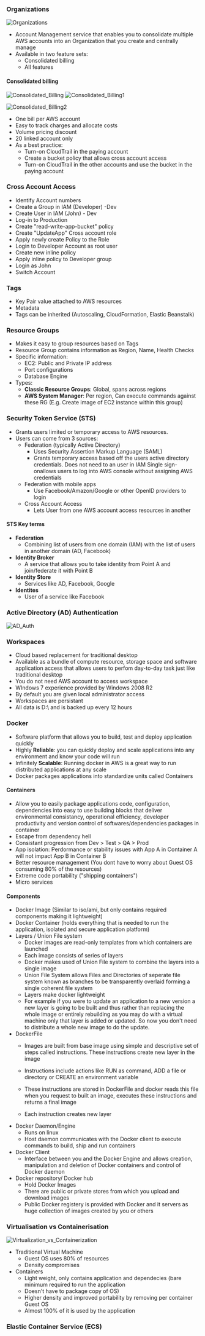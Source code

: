### Organizations
![Organizations](https://s3.amazonaws.com/hfcontents/kbimages/Organization.png "Organizations")
- Account Management service that enables you to consolidate multiple AWS accounts into an Organization that you create and centrally manage
- Available in two feature sets:
    - Consolidated billing
	- All features

#### Consolidated billing
![Consolidated_Billing](https://s3.amazonaws.com/hfcontents/kbimages/Consolidated_Billing.png "Consolidated_Billing")
![Consolidated_Billing1](https://s3.amazonaws.com/hfcontents/kbimages/Consolidated+Billing1.png "Consolidated_Billing1")

![Consolidated_Billing2](https://s3.amazonaws.com/hfcontents/kbimages/Consolidated_Billing2.png "Consolidated_Billing2")
- One bill per AWS account
- Easy to track charges and allocate costs
- Volume pricing discount
- 20 linked account only
- As a best practice:
	- Turn-on CloudTrail in the paying account
	- Create a bucket policy that allows cross account access
	- Turn-on CloudTrail in the other accounts and use the bucket in the paying account

### Cross Account Access
- Identify Account numbers
- Create a Group in IAM (Developer) -Dev
- Create User in IAM (John) - Dev
- Log-in to Production
- Create "read-write-app-bucket" policy
- Create "UpdateApp" Cross account role
- Apply newly create Policy to the Role
- Login to Developer Account as root user
- Create new inline policy
- Apply inline policy to Developer group
- Login as John
- Switch Account

### Tags
- Key Pair value attached to AWS resources
- Metadata
- Tags can be inherited (Autoscaling, CloudFormation, Elastic Beanstalk)

### Resource Groups
- Makes it easy to group resources based on Tags
- Resource Group contains information as Region, Name, Health Checks
- Specific information:
    - EC2: Public and Private IP address
	- Port configurations
	- Database Engine
- Types:
	- **Classic Resource Groups**: Global, spans across regions
	- **AWS System Manager**: Per region, Can execute commands against these RG (E.g. Create image of EC2 instance within this group)

### Security Token Service (STS)
- Grants users limited or temporary access to AWS resources.
- Users can come from 3 sources:
	- Federation (typically Active Directory)
		- Uses Security Assertion Markup Language (SAML)
		- Grants temporary access based off the users active directory credentials. Does not need to an user in IAM
		Single sign-onallows users to log into AWS console without assigning AWS credentials
	- Federation with mobile apps
		- Use Facebook/Amazon/Google or other OpenID providers to login
	- Cross Account Access
		- Lets User from one AWS account access resources in another

#### STS Key terms
- **Federation**
	- Combining list of users from one domain (IAM) with the list of users in another domain (AD, Facebook)
- **Identity Broker**
	- A service that allows you to take identity from Point A and join/federate it with Point B
- **Identity Store**
	- Services like AD, Facebook, Google
- **Identites**
	- User of a service like Facebook

### Active Directory (AD) Authentication
![AD_Auth](https://s3.amazonaws.com/hfcontents/kbimages/AD_Auth.png "AD_Auth")

### Workspaces
- Cloud based replacement for traditional desktop
- Available as a bundle of compute resource, storage space and software application access that allows users to perfom day-to-day task just like traditional desktop
- You do not need AWS account to access workspace
- WIndows 7 experience provided by Windows 2008 R2
- By default you are given local administrator access
- Workspaces are persistant
- All data is D:\ and is backed up every 12 hours

### Docker
- Software platform that allows you to build, test and deploy application quickly
- Highly **Reliable**: you can quickly deploy and scale applications into any environment and know your code will run
- Infinitely **Scalable**: Running docker in AWS is a great way to run distributed applications at any scale
- Docker packages applications into standardize units called Containers

#### Containers
- Allow you to easily package applications code, configuration, dependencies into easy to use building blocks that deliver environmental consistancy, operational efficiency, developer productivity and version control of softwares/dependencies packages in container
- Escape from dependency hell
- Consistant progression from Dev > Test > QA > Prod
- App isolation: Perdormance or stability issues with App A in Container A will not impact App B in Container B
- Better resource management (You dont have to worry about Guest OS consuming 80% of the resources)
- Extreme code portability ("shipping containers")
- Micro services

#### Components
 - Docker Image (Similar to iso/ami, but only contains required components making it lightweight)
 - Docker Container (holds everything that is needed to run the application, isolated and secure application platform)
 - Layers / Union File system
 	- Docker images are read-only templates from which containers are launched
	- Each image consists of series of layers
	- Docker makes used of Union File system to combine the layers into a single image
	- Union File System allows Files and Directories of seperate file system known as branches to be transparently overlaid forming a single coherent file system
	- Layers make docker lightweight
	- For example if you were to update an application to a new version a new layer is going to be built and thus rather than replacing the whole image or entirely rebuilding as you may do with a virtual machine only that layer is added or updated. So now you don't need to distribute a whole new image to do the update.
 - DockerFile
 	- Images are built from base image using simple and descriptive set of steps called instructions. These instructions create new layer in the image
	- Instructions include actions like RUN as command, ADD a file or directory or CREATE an environment variable
	- These instructions are stored in DockerFile and docker reads this file when you request to built an image, executes these instructions and returns a final image
	
	- Each instruction creates new layer 
 - Docker Daemon/Engine
 	- Runs on linux
	- Host daemon communicates with the Docker client to execute commands to build, ship and run containers
 - Docker Client
 	- Interface between you and the Docker Engine and allows creation, manipulation and deletion of Docker containers and control of Docker daemon
 - Docker repository/ Docker hub
 	- Hold Docker Images
	- There are public or private stores from which you upload and download images
	- Public Docker registery is provided with Docker and it servers as huge collection of images created by you or others

### Virtualisation vs Containerisation
![Virtualization_vs_Containerization](https://s3.amazonaws.com/hfcontents/kbimages/Virtualization_vs_Containers.png "Virtualization_vs_Containerization")

- Traditional Virtual Machine
	- Guest OS uses 80% of resources
	- Density compromises
- Containers
	- Light weight, only contains application and dependecies (bare minimum required to run the application
	- Doesn't have to package copy of OS)
	- Higher density and improved portability by removing per container Guest OS
	- Almost 100% of it is used by the application

### Elastic Container Service (ECS)
